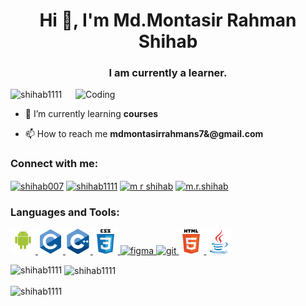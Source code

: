 <h1 align="center">Hi 👋, I'm Md.Montasir Rahman Shihab</h1>
<h3 align="center">I am currently a learner.</h3>
<img align="right" alt="Coding" width="400" src="https://cdn.pixabay.com/photo/2014/05/27/23/32/matrix-356024_1280.jpg">
<p align="left"> <img src="https://komarev.com/ghpvc/?username=shihab1111&label=Profile%20views&color=0e75b6&style=flat" alt="shihab1111" /> </p>



- 🌱 I’m currently learning **courses**

- 📫 How to reach me **mdmontasirrahmans7&@gmail.com**

<h3 align="left">Connect with me:</h3>
<p align="left">
<a href="https://twitter.com/" target="blank"><img align="center" src="https://raw.githubusercontent.com/rahuldkjain/github-profile-readme-generator/master/src/images/icons/Social/twitter.svg" alt="shihab007" height="30" width="40" /></a>
<a href="https://stackoverflow.com/users/shihab1111" target="blank"><img align="center" src="https://raw.githubusercontent.com/rahuldkjain/github-profile-readme-generator/master/src/images/icons/Social/stack-overflow.svg" alt="shihab1111" height="30" width="40" /></a>
<a href="https://fb.com/m r shihab" target="blank"><img align="center" src="https://raw.githubusercontent.com/rahuldkjain/github-profile-readme-generator/master/src/images/icons/Social/facebook.svg" alt="m r shihab" height="30" width="40" /></a>
<a href="https://instagram.com/m.r.shihab" target="blank"><img align="center" src="https://raw.githubusercontent.com/rahuldkjain/github-profile-readme-generator/master/src/images/icons/Social/instagram.svg" alt="m.r.shihab" height="30" width="40" /></a>
</p>

<h3 align="left">Languages and Tools:</h3>
<p align="left"> <a href="https://developer.android.com" target="_blank" rel="noreferrer"> <img src="https://raw.githubusercontent.com/devicons/devicon/master/icons/android/android-original-wordmark.svg" alt="android" width="40" height="40"/> </a> <a href="https://www.cprogramming.com/" target="_blank" rel="noreferrer"> <img src="https://raw.githubusercontent.com/devicons/devicon/master/icons/c/c-original.svg" alt="c" width="40" height="40"/> </a> <a href="https://www.w3schools.com/cpp/" target="_blank" rel="noreferrer"> <img src="https://raw.githubusercontent.com/devicons/devicon/master/icons/cplusplus/cplusplus-original.svg" alt="cplusplus" width="40" height="40"/> </a> <a href="https://www.w3schools.com/css/" target="_blank" rel="noreferrer"> <img src="https://raw.githubusercontent.com/devicons/devicon/master/icons/css3/css3-original-wordmark.svg" alt="css3" width="40" height="40"/> </a> <a href="https://www.figma.com/" target="_blank" rel="noreferrer"> <img src="https://www.vectorlogo.zone/logos/figma/figma-icon.svg" alt="figma" width="40" height="40"/> </a> <a href="https://git-scm.com/" target="_blank" rel="noreferrer"> <img src="https://www.vectorlogo.zone/logos/git-scm/git-scm-icon.svg" alt="git" width="40" height="40"/> </a> <a href="https://www.w3.org/html/" target="_blank" rel="noreferrer"> <img src="https://raw.githubusercontent.com/devicons/devicon/master/icons/html5/html5-original-wordmark.svg" alt="html5" width="40" height="40"/> </a> <a href="https://www.java.com" target="_blank" rel="noreferrer"> <img src="https://raw.githubusercontent.com/devicons/devicon/master/icons/java/java-original.svg" alt="java" width="40" height="40"/> </a> </p>

<p><img align="left" src="https://github-readme-stats.vercel.app/api/top-langs?username=shihab1111&show_icons=true&locale=en&layout=compact" alt="shihab1111" /></p>

<p>&nbsp;<img align="center" src="https://github-readme-stats.vercel.app/api?username=shihab1111&show_icons=true&locale=en" alt="shihab1111" /></p>

<p><img align="center" src="https://github-readme-streak-stats.herokuapp.com/?user=shihab1111&" alt="shihab1111" /></p>
